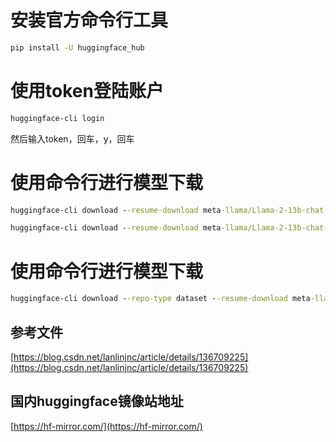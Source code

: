 # 安装官方命令行工具
```cmd
pip install -U huggingface_hub
```

# 使用token登陆账户
```cmd
huggingface-cli login
```
然后输入token，回车，y，回车

# 使用命令行进行模型下载
```cmd
huggingface-cli download --resume-download meta-llama/Llama-2-13b-chat-hf
```

```cmd
huggingface-cli download --resume-download meta-llama/Llama-2-13b-chat-hf --local-dir Llama-2-13b-chat-hf
```

# 使用命令行进行模型下载
```cmd
huggingface-cli download --repo-type dataset --resume-download meta-llama/Llama-2-13b-chat-hf --local-dir Llama-2-13b-chat-hf
```


## 参考文件
[https://blog.csdn.net/lanlinjnc/article/details/136709225](https://blog.csdn.net/lanlinjnc/article/details/136709225)

## 国内huggingface镜像站地址
[https://hf-mirror.com/](https://hf-mirror.com/)
